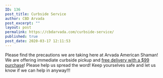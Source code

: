 ```yaml
---
ID: 136
post_title: Curbside Service
author: CBD Arvada
post_excerpt: ""
layout: post
permalink: https://cbdarvada.com/curbside-service/
published: true
post_date: 2020-03-17 12:11:53
---
```

<!-- wp:paragraph -->
<p>Please find the precautions we are taking here at Arvada American Shaman! We are offering immediate curbside pickup and <a href="https://cbdamericanshaman/arvada" target="_blank" rel="noreferrer noopener" aria-label="free delivery with a $99 purchase (opens in a new tab)">free delivery with a $99 purchase</a>! Please help us spread the word! Keep yourselves safe and let us know if we can help in anyway!!!</p>
<!-- /wp:paragraph -->

<!-- wp:image {"id":137,"sizeSlug":"large","linkDestination":"media"} -->
<figure class="wp-block-image size-large"><a href="https://cbdarvada.com/wp-content/uploads/2020/03/curbside-notice.png"><img src="https://cbdarvada.com/wp-content/uploads/2020/03/curbside-notice.png" alt="" class="wp-image-137"/></a></figure>
<!-- /wp:image -->